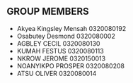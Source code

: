 ## GROUP MEMBERS
- Akyea Kingsley Mensah 0320080192  
- Osabutey Desmond      0320080002
- AGBLEY CECIL          0320080130
- KUMAH FESTUS          0320080113
- NKROW JEROME          0320150013
- NOANYIKPO PROSPER     0320080208
- ATSU OLIVER           0320080014
